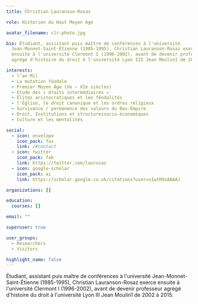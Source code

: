 ```yaml
---
title: Christian Lauranson-Rosaz

role: Historien du Haut Moyen Age

avatar_filename: clr-photo.jpg

bio: Étudiant, assistant puis maître de conférences à l'université
  Jean-Monnet-Saint-Étienne (1985-1995), Christian Lauranson-Rosaz exerce
  ensuite à l'université Clermont I (1996-2002), avant de devenir professeur
  agrégé d'histoire du droit à l'université Lyon III Jean Moulin1 de 2002 à 2015.

interests:
  - l’an Mil
  - La mutation féodale
  - Premier Moyen Âge (Ve – XIe siècles)
  - Etude des « droits intermédiaires »
  - Élites aristocratiques et les féodalités
  - l'Église, le droit canonique et les ordres religieux
  - Survivance / permanence des valeurs du Bas-Empire
  - Droit, Institutions et structuressocio-économiques
  - Culture et les mentalités

social:
  - icon: envelope
    icon_pack: fas
    link: /#contact
  - icon: twitter
    icon_pack: fab
    link: https://twitter.com/laurosaz
  - icon: google-scholar
    icon_pack: ai
    link: https://scholar.google.co.uk/citations?user=sIwtMXoAAAAJ

organizations: []

education:
  courses: []

email: ""

superuser: true

user_groups:
  - Researchers
  - Visitors

highlight_name: false
---
```

Étudiant, assistant puis maître de conférences à l'université Jean-Monnet-Saint-Étienne (1985-1995), Christian Lauranson-Rosaz exerce ensuite à l'université Clermont I (1996-2002), avant de devenir professeur agrégé d'histoire du droit à l'université Lyon III Jean Moulin1 de 2002 à 2015.
